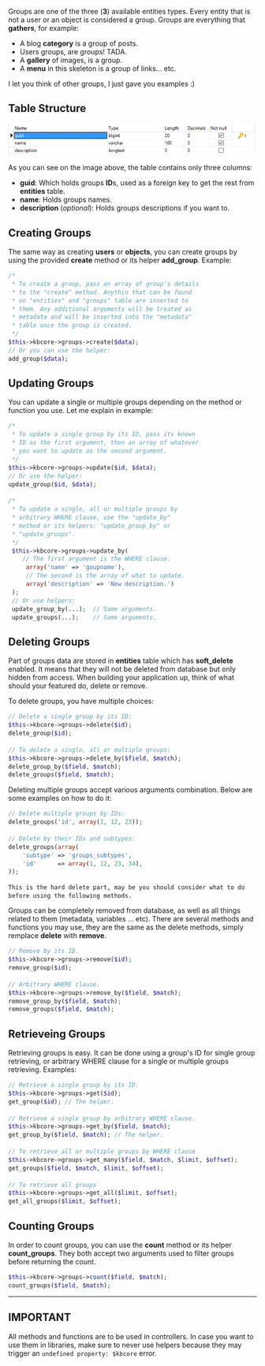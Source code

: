 Groups are one of the three (**3**) available entities types. Every entity that is not a user or an object is considered a group. Groups are everything that **gathers**, for example: 

* A blog **category** is a group of posts.
* Users groups, are groups! TADA.
* A **gallery** of images, is a group.
* A **menu** in this skeleton is a group of links... etc.

I let you think of other groups, I just gave you examples :)

## Table Structure

![Groups Table](table_groups.png)

As you can see on the image above, the table contains only three columns:

* **guid**: Which holds groups **ID**s, used as a foreign key to get the rest from **entities** table.
* **name**: Holds groups names.
* **description** (*optional*): Holds groups descriptions if you want to.

## Creating Groups

The same way as creating **users** or **objects**, you can create groups by using the provided **create** method or its helper **add_group**. Example:
```php
/*
 * To create a group, pass an array of group's details
 * to the "create" method. Anythin that can be found
 * on "entities" and "groups" table are inserted to
 * them. Any additional arguments will be treated as
 * metadata and will be inserted into the "metadata"
 * table once the group is created.
 */
$this->kbcore->groups->create($data);
// Or you can use the helper:
add_group($data);
```

## Updating Groups

You can update a single or multiple groups depending on the method or function you use. Let me explain in example:
```php
/*
 * To update a single group by its ID, pass its known
 * ID as the first argument, then an array of whatever
 * you want to update as the second argument.
 */
$this->kbcore->groups->update($id, $data);
// Or use the helper:
update_group($id, $data);

/*
 * To update a single, all or multiple groups by
 * arbitrary WHERE clause, use the "update_by"
 * method or its helpers: "update_group_by" or
 * "update_groups".
 */
 $this->kbcore->groups->update_by(
	// The first argument is the WHERE clause.
	 array('name' => 'goupname'),
	 // The second is the array of what to update.
	 array('description' => 'New description.')
 );
 // Or use helpers:
 update_group_by(...);	// Same arguments.
 update_groups(...);	// Same arguments.
```

## Deleting Groups

Part of groups data are stored in **entities** table which has **soft_delete** enabled. It means that they will not be deleted from database but only hidden from access.
When building your application up, think of what should your featured do, delete or remove.

To delete groups, you have multiple choices:
```php
// Delete a single group by its ID:
$this->kbcore->groups->delete($id);
delete_group($id);

// To delete a single, all or multiple groups:
$this->kbcore->groups->delete_by($field, $match);
delete_group_by($field, $match);
delete_groups($field, $match);
```
Deleting multiple groups accept various arguments combination. Below are some examples on how to do it:
```php
// Delete multiple groups by IDs:
delete_groups('id', array(1, 12, 23));

// Delete by their IDs and subtypes:
delete_groups(array(
	'subtype' => 'groups_subtypes',
	'id'      => array(1, 12, 23, 34),
));
```
`This is the hard delete part, may be you should consider what to do before using the following methods.`

Groups can be completely removed from database, as well as all things related to them (metadata, variables ... etc). There are several methods and functions you may use, they are the same as the delete methods, simply remplace **delete** with **remove**.
```php
// Remove by its ID.
$this->kbcore->groups->remove($id);
remove_group($id);

// Arbitrary WHERE clause.
$this->kbcore->groups->remove_by($field, $match);
remove_group_by($field, $match);
remove_groups($field, $match);
```

## Retrieveing Groups

Retrieving groups is easy. It can be done using a group's ID for single group retrieving, or arbitrary WHERE clause for a single or multiple groups retrieving. Examples:
```php
// Retrieve a single group by its ID.
$this->kbcore->groups->get($id);
get_group($id); // The helper.

// Retrieve a single group by arbitrary WHERE clause.
$this->kbcore->groups->get_by($field, $match);
get_group_by($field, $match); // The helper.

// To retrieve all or multiple groups by WHERE clause
$this->kbcore->groups->get_many($field, $match, $limit, $offset);
get_groups($field, $match, $limit, $offset);

// To retrieve all groups
$this->kbcore->groups->get_all($limit, $offset);
get_all_groups($limit, $offset);
```

## Counting Groups

In order to count groups, you can use the **count** method or its helper **count_groups**. They both accept two arguments used to filter groups before returning the count.
```php
$this->kbcore->groups->count($field, $match);
count_groups($field, $match);
```

---  

## IMPORTANT

All methods and functions are to be used in controllers. In case you want to use them in libraries, make sure to never use helpers because they may trigger an `undefined property: $kbcore` error.
